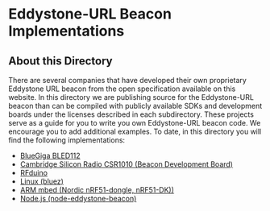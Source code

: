 # Eddystone-URL Beacon Implementations

## About this Directory

There are several companies that have developed their own proprietary Eddystone URL beacon from the open 
specification available on this website. In this directory we are publishing source for the
Eddystone-URL beacon than can be compiled with publicly available SDKs and development boards
under the licenses described in each subdirectory. These projects serve as a guide for you to
write you own Eddystone-URL beacon code. We encourage you to add additional examples.
To date, in this directory you will find the following implementations:

* [BlueGiga BLED112](BlueGiga-BLED112)
* [Cambridge Silicon Radio CSR1010 (Beacon Development Board)](CSR-1010)
* [RFduino](RFduino)
* [Linux (bluez)](linux-url-advertiser)
* [ARM mbed (Nordic nRF51-dongle, nRF51-DK))](mbed_EddystoneURL_Beacon)
* [Node.js (node-eddystone-beacon)](https://github.com/don/node-eddystone-beacon)
